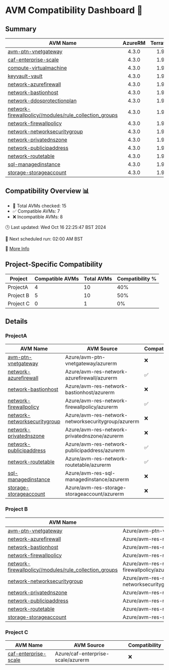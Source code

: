 # AVM Compatibility Dashboard 🚀

<!-- AVM_COMPATIBILITY_DASHBOARD_START -->

## Summary
| AVM Name | AzureRM | Terraform | Module | Compatible |
|----------|:-------:|:---------:|:------:|:----------:|
| [avm-ptn-vnetgateway](https://registry.terraform.io/modules/Azure/avm-ptn-vnetgateway/azurerm) | 4.3.0 | 1.9.7 | 0.6.0 | ❌ |
| [caf-enterprise-scale](https://registry.terraform.io/modules/Azure/caf-enterprise-scale/azurerm) | 4.3.0 | 1.9.7 | 6.0.0 | ❌ |
| [compute-virtualmachine](https://registry.terraform.io/modules/Azure/avm-res-compute-virtualmachine/azurerm) | 4.3.0 | 1.9.7 | 0.15.1 | ❌ |
| [keyvault-vault](https://registry.terraform.io/modules/Azure/avm-res-keyvault-vault/azurerm) | 4.3.0 | 1.9.7 | 0.9.1 | ✅ |
| [network-azurefirewall](https://registry.terraform.io/modules/Azure/avm-res-network-azurefirewall/azurerm) | 4.3.0 | 1.9.7 | 0.3.0 | ✅ |
| [network-bastionhost](https://registry.terraform.io/modules/Azure/avm-res-network-bastionhost/azurerm) | 4.3.0 | 1.9.7 | 0.3.0 | ❌ |
| [network-ddosprotectionplan](https://registry.terraform.io/modules/Azure/avm-res-network-ddosprotectionplan/azurerm) | 4.3.0 | 1.9.7 | 0.2.0 | ✅ |
| [network-firewallpolicy//modules/rule_collection_groups](https://registry.terraform.io/modules/Azure/avm-res-network-firewallpolicy/azurerm/0.3.1/submodules/rule_collection_groups) | 4.3.0 | 1.9.7 | 0.3.1 | ✅ |
| [network-firewallpolicy](https://registry.terraform.io/modules/Azure/avm-res-network-firewallpolicy/azurerm) | 4.3.0 | 1.9.7 | 0.3.1 | ✅ |
| [network-networksecuritygroup](https://registry.terraform.io/modules/Azure/avm-res-network-networksecuritygroup/azurerm) | 4.3.0 | 1.9.7 | 0.2.0 | ❌ |
| [network-privatednszone](https://registry.terraform.io/modules/Azure/avm-res-network-privatednszone/azurerm) | 4.3.0 | 1.9.7 | 0.2.1 | ❌ |
| [network-publicipaddress](https://registry.terraform.io/modules/Azure/avm-res-network-publicipaddress/azurerm) | 4.3.0 | 1.9.7 | 0.1.2 | ✅ |
| [network-routetable](https://registry.terraform.io/modules/Azure/avm-res-network-routetable/azurerm) | 4.3.0 | 1.9.7 | 0.3.0 | ✅ |
| [sql-managedinstance](https://registry.terraform.io/modules/Azure/avm-res-sql-managedinstance/azurerm) | 4.3.0 | 1.9.7 | 0.1.0 | ❌ |
| [storage-storageaccount](https://registry.terraform.io/modules/Azure/avm-res-storage-storageaccount/azurerm) | 4.3.0 | 1.9.7 | 0.2.7 | ❌ |

## Compatibility Overview 📊
- 🔢 Total AVMs checked: 15
- ✅ Compatible AVMs: 7
- ❌ Incompatible AVMs: 8

🕒 Last updated: Wed Oct 16 22:25:47 BST 2024

🔄 Next scheduled run: 02:00 AM BST

🔗 [More Info](https://github.com/elabx-org/tf-avm-compatability-checker/actions/runs/11374103942)

## Project-Specific Compatibility

| Project | Compatible AVMs | Total AVMs | Compatibility % |
|---------|-----------------|------------|-----------------|
| ProjectA | 4 | 10 | 40% |
| Project B | 5 | 10 | 50% |
| Project C | 0 | 1 | 0% |

## Details

### ProjectA

| AVM Name | AVM Source | Compatibility |
|----------|------------|---------------|
| [avm-ptn-vnetgateway](https://registry.terraform.io/modules/Azure/avm-ptn-vnetgateway/azurerm) | Azure/avm-ptn-vnetgateway/azurerm | ❌ |
| [network-azurefirewall](https://registry.terraform.io/modules/Azure/avm-res-network-azurefirewall/azurerm) | Azure/avm-res-network-azurefirewall/azurerm | ✅ |
| [network-bastionhost](https://registry.terraform.io/modules/Azure/avm-res-network-bastionhost/azurerm) | Azure/avm-res-network-bastionhost/azurerm | ❌ |
| [network-firewallpolicy](https://registry.terraform.io/modules/Azure/avm-res-network-firewallpolicy/azurerm) | Azure/avm-res-network-firewallpolicy/azurerm | ✅ |
| [network-networksecuritygroup](https://registry.terraform.io/modules/Azure/avm-res-network-networksecuritygroup/azurerm) | Azure/avm-res-network-networksecuritygroup/azurerm | ❌ |
| [network-privatednszone](https://registry.terraform.io/modules/Azure/avm-res-network-privatednszone/azurerm) | Azure/avm-res-network-privatednszone/azurerm | ❌ |
| [network-publicipaddress](https://registry.terraform.io/modules/Azure/avm-res-network-publicipaddress/azurerm) | Azure/avm-res-network-publicipaddress/azurerm | ✅ |
| [network-routetable](https://registry.terraform.io/modules/Azure/avm-res-network-routetable/azurerm) | Azure/avm-res-network-routetable/azurerm | ✅ |
| [sql-managedinstance](https://registry.terraform.io/modules/Azure/avm-res-sql-managedinstance/azurerm) | Azure/avm-res-sql-managedinstance/azurerm | ❌ |
| [storage-storageaccount](https://registry.terraform.io/modules/Azure/avm-res-storage-storageaccount/azurerm) | Azure/avm-res-storage-storageaccount/azurerm | ❌ |

### Project B

| AVM Name | AVM Source | Compatibility |
|----------|------------|---------------|
| [avm-ptn-vnetgateway](https://registry.terraform.io/modules/Azure/avm-ptn-vnetgateway/azurerm) | Azure/avm-ptn-vnetgateway/azurerm | ❌ |
| [network-azurefirewall](https://registry.terraform.io/modules/Azure/avm-res-network-azurefirewall/azurerm) | Azure/avm-res-network-azurefirewall/azurerm | ✅ |
| [network-bastionhost](https://registry.terraform.io/modules/Azure/avm-res-network-bastionhost/azurerm) | Azure/avm-res-network-bastionhost/azurerm | ❌ |
| [network-firewallpolicy](https://registry.terraform.io/modules/Azure/avm-res-network-firewallpolicy/azurerm) | Azure/avm-res-network-firewallpolicy/azurerm | ✅ |
| [network-firewallpolicy//modules/rule_collection_groups](https://registry.terraform.io/modules/Azure/avm-res-network-firewallpolicy/azurerm/0.3.1/submodules/rule_collection_groups) | Azure/avm-res-network-firewallpolicy/azurerm//modules/rule_collection_groups | ✅ |
| [network-networksecuritygroup](https://registry.terraform.io/modules/Azure/avm-res-network-networksecuritygroup/azurerm) | Azure/avm-res-network-networksecuritygroup/azurerm | ❌ |
| [network-privatednszone](https://registry.terraform.io/modules/Azure/avm-res-network-privatednszone/azurerm) | Azure/avm-res-network-privatednszone/azurerm | ❌ |
| [network-publicipaddress](https://registry.terraform.io/modules/Azure/avm-res-network-publicipaddress/azurerm) | Azure/avm-res-network-publicipaddress/azurerm | ✅ |
| [network-routetable](https://registry.terraform.io/modules/Azure/avm-res-network-routetable/azurerm) | Azure/avm-res-network-routetable/azurerm | ✅ |
| [storage-storageaccount](https://registry.terraform.io/modules/Azure/avm-res-storage-storageaccount/azurerm) | Azure/avm-res-storage-storageaccount/azurerm | ❌ |

### Project C

| AVM Name | AVM Source | Compatibility |
|----------|------------|---------------|
| [caf-enterprise-scale](https://registry.terraform.io/modules/Azure/caf-enterprise-scale/azurerm) | Azure/caf-enterprise-scale/azurerm | ❌ |

<!-- AVM_COMPATIBILITY_DASHBOARD_END -->
